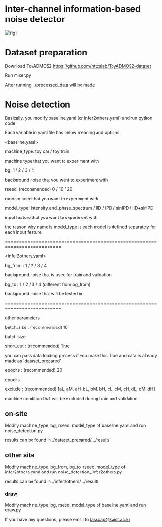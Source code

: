 # Inter-channel information-based noise detector

![fig1](https://github.com/jim8220/ic_ib_nd/assets/68427972/cc192122-db30-4c8b-a06e-4fe142e92381)

# Dataset preparation
Download ToyADMOS2 https://github.com/nttcslab/ToyADMOS2-dataset

Run mixer.py

After running, ./processed_data will be made

# Noise detection

Basically, you modify baseline.yaml (or infer2others.yaml) and run python code.

Each variable in yaml file has below meaning and options.

<baseline.yaml>

machine_type: toy car / toy train


machine type that you want to experiment with

bg: 1 / 2 / 3 / 4


background noise that you want to experiment with

rseed: (recommended) 0 / 10 / 20


random seed that you want to experiment with

model_type: intensity_and_phase_spectrum / IID / IPD / sinIPD / IID+sinIPD


input feature that you want to experiment with


the reason why name is model_type is each model is defined separately for each input feature

==========================================================================

<infer2others.yaml>

bg_from : 1 / 2 / 3 / 4


background noise that is used for train and validation

bg_to : 1 / 2 / 3 / 4 (different from bg_from)


background noise that will be tested in

==========================================================================

other parameters

batch_size : (recommended) 16 

batch size


short_cut : (recommended) True

you can pass data loading process if you make this True and data is already made as 'dataset_prepared'


epochs : (recommended) 20 

epochs


exclude : (recommended) [aL, aM, aH, bL, bM, bH, cL, cM, cH, dL, dM, dH] 

machine condition that will be excluded during train and validation


## on-site
Modify machine_type, bg, rseed, model_type of baseline.yaml and run noise_detection.py

results can be found in ./dataset_prepared/.../result/

## other site
Modify machine_type, bg_from, bg_to, rseed, model_type of infer2others.yaml and run noise_detection_infer2others.py

results can be found in ./infer2others/.../result/

### draw
Modify machine_type, bg, rseed, model_type of baseline.yaml and run draw.py

If you have any questions, please email to lasscap@kaist.ac.kr

